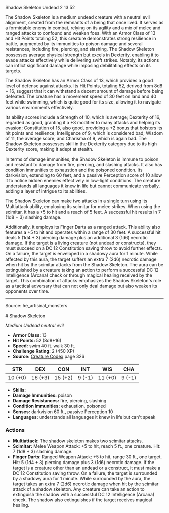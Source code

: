 <MonsterName/>Shadow Skeleton</MonsterName>
<CreatureType/>Undead</CreatureType>
<CR/>2</CR>
<AC/>13</AC>
<HP/>52</HP>
<summary>The Shadow Skeleton is a medium undead creature with a neutral evil alignment, created from the remnants of a being that once lived. It serves as a formidable enemy in combat, relying on its agility and a mix of melee and ranged attacks to confound and weaken foes. With an Armor Class of 13 and Hit Points totaling 52, this creature demonstrates strong resilience in battle, augmented by its immunities to poison damage and several resistances, including fire, piercing, and slashing. The Shadow Skeleton possesses average physical strength but excels in Dexterity, enabling it to evade attacks effectively while delivering swift strikes. Notably, its actions can inflict significant damage while imposing debilitating effects on its targets.</summary>

<detail>

The Shadow Skeleton has an Armor Class of 13, which provides a good level of defense against attacks. Its Hit Points, totaling 52, derived from 8d8 + 16, suggest that it can withstand a decent amount of damage before being defeated. The creature has a movement speed of 30 feet on land and 40 feet while swimming, which is quite good for its size, allowing it to navigate various environments effectively. 

Its ability scores include a Strength of 10, which is average; Dexterity of 16, regarded as good, granting it a +3 modifier to many attacks and helping its evasion; Constitution of 15, also good, providing a +2 bonus that bolsters its hit points and resilience; Intelligence of 9, which is considered bad; Wisdom of 11, the average score; and Charisma of 9, which is again bad. The Shadow Skeleton possesses skill in the Dexterity category due to its high Dexterity score, making it adept at stealth. 

In terms of damage immunities, the Shadow Skeleton is immune to poison and resistant to damage from fire, piercing, and slashing attacks. It also has condition immunities to exhaustion and the poisoned condition. Its darkvision, extending to 60 feet, and a passive Perception score of 10 allow it to notice hidden enemies effectively in low-light conditions. The creature understands all languages it knew in life but cannot communicate verbally, adding a layer of intrigue to its abilities.

The Shadow Skeleton can make two attacks in a single turn using its Multiattack ability, employing its scimitar for melee strikes. When using the scimitar, it has a +5 to hit and a reach of 5 feet. A successful hit results in 7 (1d8 + 3) slashing damage.

Additionally, it employs its Finger Darts as a ranged attack. This ability also features a +5 to hit and operates within a range of 30 feet. A successful hit deals 5 (1d4 + 3) piercing damage plus an additional 3 (1d6) necrotic damage. If the target is a living creature (not undead or constructs), they must succeed on a DC 12 Constitution saving throw to avoid further effects. On a failure, the target is enveloped in a shadowy aura for 1 minute. While affected by this aura, the target suffers an extra 7 (2d6) necrotic damage when hit by the scimitar attacks from the Shadow Skeleton. The aura can be extinguished by a creature taking an action to perform a successful DC 12 Intelligence (Arcana) check or through magical healing received by the target. This combination of attacks emphasizes the Shadow Skeleton's role as a tactical adversary that can not only deal damage but also weaken its opponents over time.</detail>



---

Source: 5e_artisinal_monsters

<statblock>
# Shadow Skeleton

*Medium* *Undead* *neutral evil*

- **Armor Class:** 13
- **Hit Points:** 52 (8d8+16)
- **Speed:** swim 40 ft. walk 30 ft.
- **Challenge Rating:** 2 (450 XP)
- **Source:** [Creature Codex](https://koboldpress.com/kpstore/product/creature-codex-for-5th-edition-dnd) page 326

| STR | DEX | CON | INT | WIS | CHA |
| --- | --- | --- | --- | --- | --- |
| 10 (+0) | 16 (+3) | 15 (+2) | 9 (-1) | 11 (+0) | 9 (-1) |

- **Skills:** 
- **Damage Immunities:** poison
- **Damage Resistances:** fire, piercing, slashing
- **Condition Immunities:** exhaustion, poisoned
- **Senses:** darkvision 60 ft., passive Perception 10
- **Languages:** understands all languages it knew in life but can't speak

### Actions

- **Multiattack:** The shadow skeleton makes two scimitar attacks.
- **Scimitar:** Melee Weapon Attack: +5 to hit, reach 5 ft., one creature. Hit: 7 (1d8 + 3) slashing damage.
- **Finger Darts:** Ranged Weapon Attack: +5 to hit, range 30 ft., one target. Hit: 5 (1d4 + 3) piercing damage plus 3 (1d6) necrotic damage. If the target is a creature other than an undead or a construct, it must make a DC 12 Constitution saving throw. On a failure, the target is surrounded by a shadowy aura for 1 minute. While surrounded by the aura, the target takes an extra 7 (2d6) necrotic damage when hit by the scimitar attack of a shadow skeleton. Any creature can take an action to extinguish the shadow with a successful DC 12 Intelligence (Arcana) check. The shadow also extinguishes if the target receives magical healing.


</statblock>


